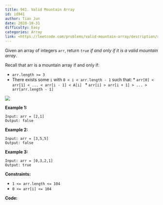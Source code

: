 ```yaml
---
title: 941. Valid Mountain Array
id: id941
author: Tian Jun
date: 2020-10-31
difficulty: Easy
categories: Array
link: <https://leetcode.com/problems/valid-mountain-array/description/>
---
```


Given an array of integers `arr`, return _`true` if and only if it is a valid
mountain array_.

Recall that arr is a mountain array if and only if:

  * `arr.length >= 3`
  * There exists some `i` with `0 < i < arr.length - 1` such that:     * `arr[0] < arr[1] < ... < arr[i - 1] < A[i] `    * `arr[i] > arr[i + 1] > ... > arr[arr.length - 1]`

![](https://assets.leetcode.com/uploads/2019/10/20/hint_valid_mountain_array.png)



**Example 1:**
            
	Input: arr = [2,1]    
	Output: false    

**Example 2:**
            
	Input: arr = [3,5,5]    
	Output: false    

**Example 3:**
            
	Input: arr = [0,3,2,1]    
	Output: true    



**Constraints:**

  * `1 <= arr.length <= 104`
  * `0 <= arr[i] <= 104`


**Code:**
